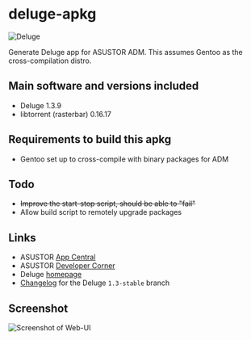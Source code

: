 # deluge-apkg

![Deluge](https://raw.githubusercontent.com/mafredri/deluge-apkg/master/source/CONTROL/icon.png)

Generate Deluge app for ASUSTOR ADM. This assumes Gentoo as the cross-compilation distro.

## Main software and versions included

* Deluge 1.3.9
* libtorrent (rasterbar) 0.16.17

## Requirements to build this apkg

* Gentoo set up to cross-compile with binary packages for ADM

## Todo

* ~~Improve the start-stop script, should be able to "fail"~~
* Allow build script to remotely upgrade packages

## Links

* ASUSTOR [App Central](http://www.asustor.com/apps?lan=en)
* ASUSTOR [Developer Corner](http://developer.asustor.com/)
* Deluge [homepage](http://deluge-torrent.org/)
* [Changelog](http://git.deluge-torrent.org/deluge/log/?h=1.3-stable) for the Deluge `1.3-stable` branch

## Screenshot

![Screenshot of Web-UI](https://raw.githubusercontent.com/mafredri/deluge-apkg/master/resources/screenshot1.png)
